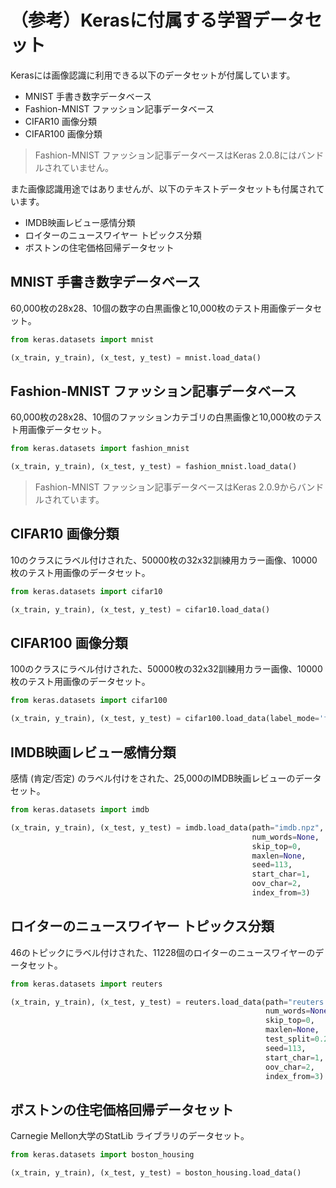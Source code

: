 # （参考）Kerasに付属する学習データセット

Kerasには画像認識に利用できる以下のデータセットが付属しています。

+ MNIST 手書き数字データベース
+ Fashion-MNIST ファッション記事データベース
+ CIFAR10 画像分類
+ CIFAR100 画像分類

> Fashion-MNIST ファッション記事データベースはKeras 2.0.8にはバンドルされていません。

また画像認識用途ではありませんが、以下のテキストデータセットも付属されています。

+ IMDB映画レビュー感情分類
+ ロイターのニュースワイヤー トピックス分類
+ ボストンの住宅価格回帰データセット

<div style="page-break-before:always"></div>

## MNIST 手書き数字データベース

60,000枚の28x28、10個の数字の白黒画像と10,000枚のテスト用画像データセット。

```python
from keras.datasets import mnist

(x_train, y_train), (x_test, y_test) = mnist.load_data()
```

## Fashion-MNIST ファッション記事データベース

60,000枚の28x28、10個のファッションカテゴリの白黒画像と10,000枚のテスト用画像データセット。

```python
from keras.datasets import fashion_mnist

(x_train, y_train), (x_test, y_test) = fashion_mnist.load_data()
```

> Fashion-MNIST ファッション記事データベースはKeras 2.0.9からバンドルされています。

## CIFAR10 画像分類

10のクラスにラベル付けされた、50000枚の32x32訓練用カラー画像、10000枚のテスト用画像のデータセット。

```python
from keras.datasets import cifar10

(x_train, y_train), (x_test, y_test) = cifar10.load_data()
```


## CIFAR100 画像分類

100のクラスにラベル付けされた、50000枚の32x32訓練用カラー画像、10000枚のテスト用画像のデータセット。

```python
from keras.datasets import cifar100

(x_train, y_train), (x_test, y_test) = cifar100.load_data(label_mode='fine')
```

<div style="page-break-before:always"></div>

## IMDB映画レビュー感情分類

感情 (肯定/否定) のラベル付けをされた、25,000のIMDB映画レビューのデータセット。

```python
from keras.datasets import imdb

(x_train, y_train), (x_test, y_test) = imdb.load_data(path="imdb.npz",
                                                      num_words=None,
                                                      skip_top=0,
                                                      maxlen=None,
                                                      seed=113,
                                                      start_char=1,
                                                      oov_char=2,
                                                      index_from=3)
```

## ロイターのニュースワイヤー トピックス分類

46のトピックにラベル付けされた、11228個のロイターのニュースワイヤーのデータセット。

```python
from keras.datasets import reuters

(x_train, y_train), (x_test, y_test) = reuters.load_data(path="reuters.npz",
                                                         num_words=None,
                                                         skip_top=0,
                                                         maxlen=None,
                                                         test_split=0.2,
                                                         seed=113,
                                                         start_char=1,
                                                         oov_char=2,
                                                         index_from=3)
```

## ボストンの住宅価格回帰データセット

Carnegie Mellon大学のStatLib ライブラリのデータセット。

```python
from keras.datasets import boston_housing

(x_train, y_train), (x_test, y_test) = boston_housing.load_data()
```
